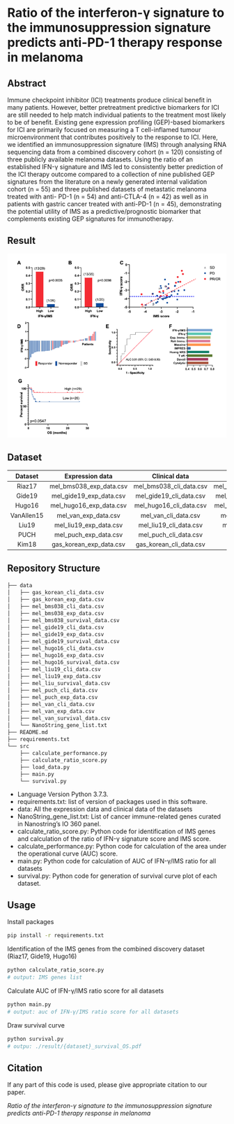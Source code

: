 # Ratio of the interferon-γ signature to the immunosuppression signature predicts anti-PD-1 therapy response in melanoma

## Abstract

Immune checkpoint inhibitor (ICI) treatments produce clinical benefit in many patients. However, better pretreatment predictive biomarkers for ICI are still needed to help match individual patients to the treatment most likely to be of benefit. Existing gene expression profiling (GEP)-based biomarkers for ICI are primarily focused on measuring a T cell-inflamed tumour microenvironment that contributes positively to the response to ICI. Here, we identified an immunosuppression signature (IMS) through analysing RNA sequencing data from a combined discovery cohort (n = 120) consisting of three publicly available melanoma datasets. Using the ratio of an established IFN-γ signature and IMS led to consistently better prediction of the ICI therapy outcome compared to a collection of nine published GEP signatures from the literature on a newly generated internal validation cohort (n = 55) and three published datasets of metastatic melanoma treated with anti- PD-1 (n = 54) and anti-CTLA-4 (n = 42) as well as in patients with gastric cancer treated with anti-PD-1 (n = 45), demonstrating the potential utility of IMS as a predictive/prognostic biomarker that complements existing GEP signatures for immunotherapy.


## Result

![Ratio of IFN-γ signature and IMS predicts response to ICI immunotherapy on the PUCH cohort](./img/fig4.png)

## Dataset

|   Dataset  |     Expression data     |      Clinical data      |         Survival data        |
|:----------:|:-----------------------:|:-----------------------:|:----------------------------:|
|   Riaz17   | mel_bms038_exp_data.csv | mel_bms038_cli_data.csv | mel_bms038_survival_data.csv |
|   Gide19   | mel_gide19_exp_data.csv | mel_gide19_cli_data.csv | mel_gide19_survival_data.csv |
|   Hugo16   | mel_hugo16_exp_data.csv | mel_hugo16_cli_data.csv | mel_hugo16_survival_data.csv |
| VanAllen15 |   mel_van_exp_data.csv  |   mel_van_cli_data.csv  |   mel_van_survival_data.csv  |
|    Liu19   |  mel_liu19_exp_data.csv |  mel_liu19_cli_data.csv |   mel_liu_survival_data.csv  |
|    PUCH    | mel_puch_exp_data.csv   |  mel_puch_cli_data.csv  |    |
|    Kim18   | gas_korean_exp_data.csv | gas_korean_cli_data.csv |                              |

## Repository Structure

    ├── data
    │   ├── gas_korean_cli_data.csv
    │   ├── gas_korean_exp_data.csv
    │   ├── mel_bms038_cli_data.csv
    │   ├── mel_bms038_exp_data.csv
    │   ├── mel_bms038_survival_data.csv
    │   ├── mel_gide19_cli_data.csv
    │   ├── mel_gide19_exp_data.csv
    │   ├── mel_gide19_survival_data.csv
    │   ├── mel_hugo16_cli_data.csv
    │   ├── mel_hugo16_exp_data.csv
    │   ├── mel_hugo16_survival_data.csv
    │   ├── mel_liu19_cli_data.csv
    │   ├── mel_liu19_exp_data.csv
    │   ├── mel_liu_survival_data.csv
    │   ├── mel_puch_cli_data.csv
    │   ├── mel_puch_exp_data.csv
    │   ├── mel_van_cli_data.csv
    │   ├── mel_van_exp_data.csv
    │   ├── mel_van_survival_data.csv
    │   └── NanoString_gene_list.txt
    ├── README.md
    ├── requirements.txt
    └── src
        ├── calculate_performance.py
        ├── calculate_ratio_score.py
        ├── load_data.py
        ├── main.py
        └── survival.py

- Language Version Python 3.7.3.
- requirements.txt: list of version of packages used in this software.
- data: All the expression data and clinical data of the datasets
- NanoString_gene_list.txt: List of cancer immune-related genes curated in Nanostring’s IO 360 panel.
- calculate_ratio_score.py: Python code for identification of IMS genes and calculation of the ratio of IFN-γ signature score and IMS score.
- calculate_performance.py: Python code for calculation of the area under the operational curve (AUC) score.
- main.py: Python code for calculation of AUC of IFN-γ/IMS ratio for all datasets
- survival.py: Python code for generation of survival curve plot of each dataset.


## Usage
Install packages
```bash
pip install -r requirements.txt
```
Identification of the IMS genes from the combined discovery dataset (Riaz17, Gide19, Hugo16)
```bash
python calculate_ratio_score.py
# output: IMS genes list 
```
Calculate AUC of IFN-γ/IMS ratio score for all datasets 
```bash
python main.py
# output: auc of IFN-γ/IMS ratio score for all datasets
```
Draw survival curve
```bash
python survival.py
# outpu: ./result/{dataset}_survival_OS.pdf
```

## Citation
If any part of this code is used, please give appropriate citation to our paper.

  *Ratio of the interferon-γ signature to the immunosuppression signature predicts anti-PD-1 therapy response in melanoma*